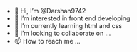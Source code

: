 - 👋 Hi, I’m @Darshan9742
- 👀 I’m interested in front end developing
- 🌱 I’m currently learning html and css
- 💞️ I’m looking to collaborate on ...
- 📫 How to reach me ...

<!---
Darshan9742/Darshan9742 is a ✨ special ✨ repository because its `README.md` (this file) appears on your GitHub profile.
You can click the Preview link to take a look at your changes.
--->
